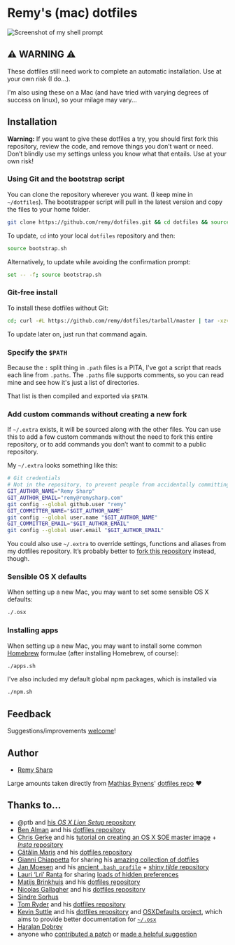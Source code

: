 # Remy's (mac) dotfiles

![Screenshot of my shell prompt](https://cldup.com/Q4Z5Vek_XD.png)

## ⚠ WARNING ⚠

These dotfiles still need work to complete an automatic installation. Use at your own risk (I do...).

I'm also using these on a Mac (and have tried with varying degrees of success on linux), so your milage may vary...

## Installation

**Warning:** If you want to give these dotfiles a try, you should first fork this repository, review the code, and remove things you don’t want or need. Don’t blindly use my settings unless you know what that entails. Use at your own risk!

### Using Git and the bootstrap script

You can clone the repository wherever you want. (I keep mine in `~/dotfiles`). The bootstrapper script will pull in the latest version and copy the files to your home folder.

```bash
git clone https://github.com/remy/dotfiles.git && cd dotfiles && source bootstrap.sh
```

To update, `cd` into your local `dotfiles` repository and then:

```bash
source bootstrap.sh
```

Alternatively, to update while avoiding the confirmation prompt:

```bash
set -- -f; source bootstrap.sh
```

### Git-free install

To install these dotfiles without Git:

```bash
cd; curl -#L https://github.com/remy/dotfiles/tarball/master | tar -xzv --strip-components 1 --exclude={README.md,bootstrap.sh,LICENSE}
```

To update later on, just run that command again.

### Specify the `$PATH`

Because the `:` split thing in `.path` files is a PITA, I've got a script that reads each line from `.paths`. The `.paths` file supports comments, so you can read mine and see how it's just a list of directories.

That list is then compiled and exported via `$PATH`.

### Add custom commands without creating a new fork

If `~/.extra` exists, it will be sourced along with the other files. You can use this to add a few custom commands without the need to fork this entire repository, or to add commands you don’t want to commit to a public repository.

My `~/.extra` looks something like this:

```bash
# Git credentials
# Not in the repository, to prevent people from accidentally committing under my name
GIT_AUTHOR_NAME="Remy Sharp"
GIT_AUTHOR_EMAIL="remy@remysharp.com"
git config --global github.user "remy"
GIT_COMMITTER_NAME="$GIT_AUTHOR_NAME"
git config --global user.name "$GIT_AUTHOR_NAME"
GIT_COMMITTER_EMAIL="$GIT_AUTHOR_EMAIL"
git config --global user.email "$GIT_AUTHOR_EMAIL"
```

You could also use `~/.extra` to override settings, functions and aliases from my dotfiles repository. It’s probably better to [fork this repository](https://github.com/remy/dotfiles/fork) instead, though.

### Sensible OS X defaults

When setting up a new Mac, you may want to set some sensible OS X defaults:

```bash
./.osx
```

### Installing apps

When setting up a new Mac, you may want to install some common [Homebrew](http://brew.sh/) formulae (after installing Homebrew, of course):

```bash
./apps.sh
```

I've also included my default global npm packages, which is installed via

```bash
./npm.sh
```

## Feedback

Suggestions/improvements
[welcome](https://github.com/remy/dotfiles/issues)!

## Author

- [Remy Sharp](https://remysharp.com/)

Large amounts taken directly from [Mathias Bynens](https://mathiasbynens.be/)' [dotfiles repo](https://github.com/mathiasbynens/dotfiles) ❤

## Thanks to...

* @ptb and [his _OS X Lion Setup_ repository](https://github.com/ptb/Mac-OS-X-Lion-Setup)
* [Ben Alman](http://benalman.com/) and his [dotfiles repository](https://github.com/cowboy/dotfiles)
* [Chris Gerke](http://www.randomsquared.com/) and his [tutorial on creating an OS X SOE master image](http://chris-gerke.blogspot.com/2012/04/mac-osx-soe-master-image-day-7.html) + [_Insta_ repository](https://github.com/cgerke/Insta)
* [Cătălin Mariș](https://github.com/alrra) and his [dotfiles repository](https://github.com/alrra/dotfiles)
* [Gianni Chiappetta](http://gf3.ca/) for sharing his [amazing collection of dotfiles](https://github.com/gf3/dotfiles)
* [Jan Moesen](http://jan.moesen.nu/) and his [ancient `.bash_profile`](https://gist.github.com/1156154) + [shiny _tilde_ repository](https://github.com/janmoesen/tilde)
* [Lauri ‘Lri’ Ranta](http://lri.me/) for sharing [loads of hidden preferences](http://osxnotes.net/defaults.html)
* [Matijs Brinkhuis](http://hotfusion.nl/) and his [dotfiles repository](https://github.com/matijs/dotfiles)
* [Nicolas Gallagher](http://nicolasgallagher.com/) and his [dotfiles repository](https://github.com/necolas/dotfiles)
* [Sindre Sorhus](http://sindresorhus.com/)
* [Tom Ryder](http://blog.sanctum.geek.nz/) and his [dotfiles repository](https://github.com/tejr/dotfiles)
* [Kevin Suttle](http://kevinsuttle.com/) and his [dotfiles repository](https://github.com/kevinSuttle/dotfiles) and [OSXDefaults project](https://github.com/kevinSuttle/OSXDefaults), which aims to provide better documentation for [`~/.osx`](https://mths.be/osx)
* [Haralan Dobrev](http://hkdobrev.com/)
* anyone who [contributed a patch](https://github.com/mathiasbynens/dotfiles/contributors) or [made a helpful suggestion](https://github.com/mathiasbynens/dotfiles/issues)
